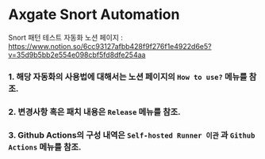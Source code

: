 # Axgate Snort Automation
Snort 패턴 테스트 자동화 노션 페이지 : https://www.notion.so/6cc93127afbb428f9f276f1e4922d6e5?v=35d9b5bb2e554e098cbf5fd8dfe254aa

### 1. 해당 자동화의 사용법에 대해서는 노션 페이지의 `How to use?` 메뉴를 참조.

### 2. 변경사항 혹은 패치 내용은 `Release` 메뉴를 참조.

### 3. Github Actions의 구성 내역은 `Self-hosted Runner 이관` 과 `Github Actions` 메뉴를 참조.
